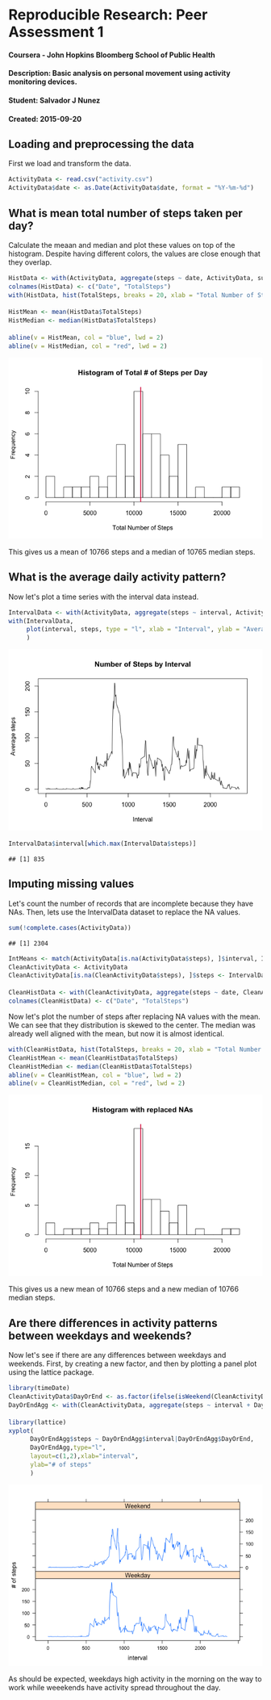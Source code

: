 # Reproducible Research: Peer Assessment 1
#### Coursera - John Hopkins Bloomberg School of Public Health
#### Description:      Basic analysis on personal movement using activity monitoring devices.
#### Student:          Salvador J Nunez
#### Created:          2015-09-20



## Loading and preprocessing the data
First we load and transform the data.


```r
ActivityData <- read.csv("activity.csv")
ActivityData$date <- as.Date(ActivityData$date, format = "%Y-%m-%d")
```

## What is mean total number of steps taken per day?
Calculate the meaan and median and plot these values on top of the histogram. Despite having different colors, the values are close enough that they overlap.


```r
HistData <- with(ActivityData, aggregate(steps ~ date, ActivityData, sum))
colnames(HistData) <- c("Date", "TotalSteps")
with(HistData, hist(TotalSteps, breaks = 20, xlab = "Total Number of Steps", main = "Histogram of Total # of Steps per Day"))

HistMean <- mean(HistData$TotalSteps)
HistMedian <- median(HistData$TotalSteps)

abline(v = HistMean, col = "blue", lwd = 2)
abline(v = HistMedian, col = "red", lwd = 2)
```

![](PA1_template_files/figure-html/unnamed-chunk-2-1.png) 

This gives us a mean of 10766 steps and a median of 10765 median steps.

## What is the average daily activity pattern?
Now let's plot a time series with the interval data instead.

```r
IntervalData <- with(ActivityData, aggregate(steps ~ interval, ActivityData, mean))
with(IntervalData, 
     plot(interval, steps, type = "l", xlab = "Interval", ylab = "Average steps", main = "Number of Steps by Interval")
     )
```

![](PA1_template_files/figure-html/unnamed-chunk-3-1.png) 

```r
IntervalData$interval[which.max(IntervalData$steps)]
```

```
## [1] 835
```

## Imputing missing values
Let's count the number of records that are incomplete because they have NAs. Then, lets use the IntervalData dataset to replace the NA values.

```r
sum(!complete.cases(ActivityData))
```

```
## [1] 2304
```

```r
IntMeans <- match(ActivityData[is.na(ActivityData$steps), ]$interval, IntervalData$interval)
CleanActivityData <- ActivityData
CleanActivityData[is.na(CleanActivityData$steps), ]$steps <- IntervalData$steps[IntMeans]

CleanHistData <- with(CleanActivityData, aggregate(steps ~ date, CleanActivityData, sum))
colnames(CleanHistData) <- c("Date", "TotalSteps")
```

Now let's plot the number of steps after replacing NA values with the mean. We can see that they distribution is skewed to the center. The median was already well aligned with the mean, but now it is almost identical.

```r
with(CleanHistData, hist(TotalSteps, breaks = 20, xlab = "Total Number of Steps", main = "Histogram with replaced NAs"))
CleanHistMean <- mean(CleanHistData$TotalSteps)
CleanHistMedian <- median(CleanHistData$TotalSteps)
abline(v = CleanHistMean, col = "blue", lwd = 2)
abline(v = CleanHistMedian, col = "red", lwd = 2)
```

![](PA1_template_files/figure-html/unnamed-chunk-5-1.png) 
  
This gives us a new mean of 10766 steps and a new median of 10766 median steps.


## Are there differences in activity patterns between weekdays and weekends?
Now let's see if there are any differences between weekdays and weekends. First, by creating a new factor, and then by plotting a panel plot using the lattice package.

```r
library(timeDate)
CleanActivityData$DayOrEnd <- as.factor(ifelse(isWeekend(CleanActivityData$date),"Weekend","Weekday"))
DayOrEndAgg <- with(CleanActivityData, aggregate(steps ~ interval + DayOrEnd, CleanActivityData, mean))

library(lattice)
xyplot(
      DayOrEndAgg$steps ~ DayOrEndAgg$interval|DayOrEndAgg$DayOrEnd,
      DayOrEndAgg,type="l", 
      layout=c(1,2),xlab="interval",
      ylab="# of steps"
      )
```

![](PA1_template_files/figure-html/unnamed-chunk-6-1.png) 

  
As should be expected, weekdays high activity in the morning on the way to work while weeekends have activity spread throughout the day.
